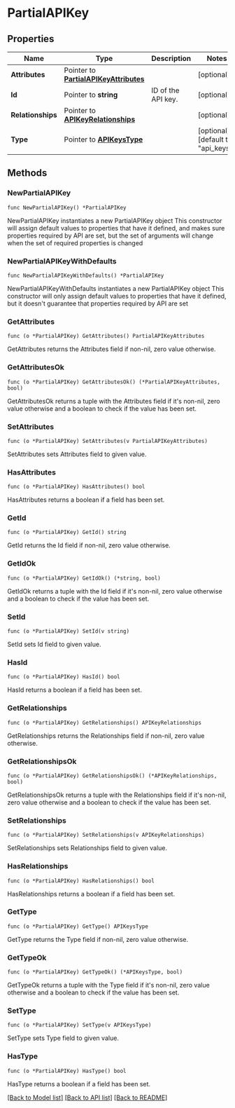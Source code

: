 # PartialAPIKey

## Properties

Name | Type | Description | Notes
------------ | ------------- | ------------- | -------------
**Attributes** | Pointer to [**PartialAPIKeyAttributes**](PartialAPIKeyAttributes.md) |  | [optional] 
**Id** | Pointer to **string** | ID of the API key. | [optional] 
**Relationships** | Pointer to [**APIKeyRelationships**](APIKeyRelationships.md) |  | [optional] 
**Type** | Pointer to [**APIKeysType**](APIKeysType.md) |  | [optional] [default to "api_keys"]

## Methods

### NewPartialAPIKey

`func NewPartialAPIKey() *PartialAPIKey`

NewPartialAPIKey instantiates a new PartialAPIKey object
This constructor will assign default values to properties that have it defined,
and makes sure properties required by API are set, but the set of arguments
will change when the set of required properties is changed

### NewPartialAPIKeyWithDefaults

`func NewPartialAPIKeyWithDefaults() *PartialAPIKey`

NewPartialAPIKeyWithDefaults instantiates a new PartialAPIKey object
This constructor will only assign default values to properties that have it defined,
but it doesn't guarantee that properties required by API are set

### GetAttributes

`func (o *PartialAPIKey) GetAttributes() PartialAPIKeyAttributes`

GetAttributes returns the Attributes field if non-nil, zero value otherwise.

### GetAttributesOk

`func (o *PartialAPIKey) GetAttributesOk() (*PartialAPIKeyAttributes, bool)`

GetAttributesOk returns a tuple with the Attributes field if it's non-nil, zero value otherwise
and a boolean to check if the value has been set.

### SetAttributes

`func (o *PartialAPIKey) SetAttributes(v PartialAPIKeyAttributes)`

SetAttributes sets Attributes field to given value.

### HasAttributes

`func (o *PartialAPIKey) HasAttributes() bool`

HasAttributes returns a boolean if a field has been set.

### GetId

`func (o *PartialAPIKey) GetId() string`

GetId returns the Id field if non-nil, zero value otherwise.

### GetIdOk

`func (o *PartialAPIKey) GetIdOk() (*string, bool)`

GetIdOk returns a tuple with the Id field if it's non-nil, zero value otherwise
and a boolean to check if the value has been set.

### SetId

`func (o *PartialAPIKey) SetId(v string)`

SetId sets Id field to given value.

### HasId

`func (o *PartialAPIKey) HasId() bool`

HasId returns a boolean if a field has been set.

### GetRelationships

`func (o *PartialAPIKey) GetRelationships() APIKeyRelationships`

GetRelationships returns the Relationships field if non-nil, zero value otherwise.

### GetRelationshipsOk

`func (o *PartialAPIKey) GetRelationshipsOk() (*APIKeyRelationships, bool)`

GetRelationshipsOk returns a tuple with the Relationships field if it's non-nil, zero value otherwise
and a boolean to check if the value has been set.

### SetRelationships

`func (o *PartialAPIKey) SetRelationships(v APIKeyRelationships)`

SetRelationships sets Relationships field to given value.

### HasRelationships

`func (o *PartialAPIKey) HasRelationships() bool`

HasRelationships returns a boolean if a field has been set.

### GetType

`func (o *PartialAPIKey) GetType() APIKeysType`

GetType returns the Type field if non-nil, zero value otherwise.

### GetTypeOk

`func (o *PartialAPIKey) GetTypeOk() (*APIKeysType, bool)`

GetTypeOk returns a tuple with the Type field if it's non-nil, zero value otherwise
and a boolean to check if the value has been set.

### SetType

`func (o *PartialAPIKey) SetType(v APIKeysType)`

SetType sets Type field to given value.

### HasType

`func (o *PartialAPIKey) HasType() bool`

HasType returns a boolean if a field has been set.


[[Back to Model list]](../README.md#documentation-for-models) [[Back to API list]](../README.md#documentation-for-api-endpoints) [[Back to README]](../README.md)


